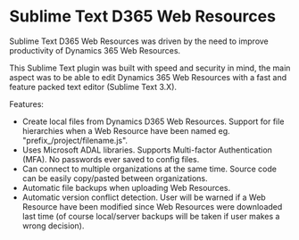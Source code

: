 # Sublime Text D365 Web Resources

Sublime Text D365 Web Resources was driven by the need to improve productivity of Dynamics 365 Web Resources.

This Sublime Text plugin was built with speed and security in mind, the main aspect was to be able to edit Dynamics 365 Web Resources with a fast and feature packed text editor (Sublime Text 3.X).

Features:
  * Create local files from Dynamics D365 Web Resources. Support for file hierarchies when a Web Resource have been named eg. "prefix_/project/filename.js".
  * Uses Microsoft ADAL libraries. Supports Multi-factor Authentication (MFA). No passwords ever saved to config files.
  * Can connect to multiple organizations at the same time. Source code can be easily copy/pasted between organizations.
  * Automatic file backups when uploading Web Resources.
  * Automatic version conflict detection. User will be warned if a Web Resource have been modified since Web Resources were downloaded last time (of course local/server backups will be taken if user makes a wrong decision).
